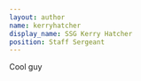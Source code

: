 ```yaml
---
layout: author
name: kerryhatcher
display_name: SSG Kerry Hatcher
position: Staff Sergeant
---
```

Cool guy
